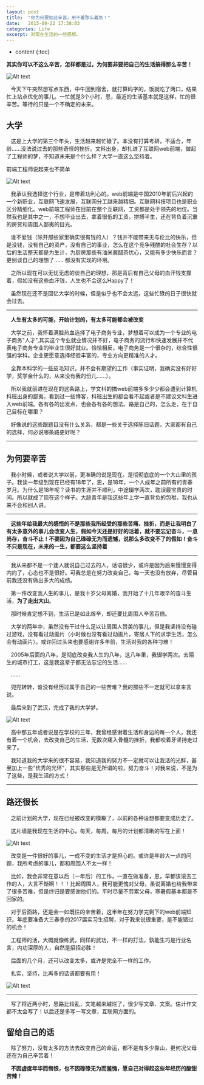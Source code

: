 ```yaml
---
layout: post
title:  "你为何要如此辛苦，用不着那么着急！"
date:   2015-09-22 17:38:03
categories: Life
excerpt: 对现在生活的一些感想。
---
```


* content
{:toc}



**其实你可以不这么辛苦，怎样都是过，为何要非要把自己的生活搞得那么辛苦！**


![Alt text](http://littlewhitechen.github.io/img/repo/da1.jpg)


&nbsp;&nbsp;&nbsp;今天下午突然想写点东西，中午回到宿舍，就打算码字的，饭就吃了两口，结果忙上站点优化的事儿。一忙就是3个小时，恩，最近的生活基本就是这样，忙的很辛苦。等待的只是一个不确定的未来。


## 大学

&nbsp;&nbsp;&nbsp;这是上大学的第三个年头，生活越来越忙碌了。本没有打算考研，不适合，年龄……没法说过去的那些奇怪的挫折。文科出身，却扎进了互联网web前端，做起了工程师的梦，不知道未来是个什么样？大学一直这么坚持着。

前端工程师说起来也不简单

![Alt text](http://littlewhitechen.github.io/img/repo/font.jpg)



&nbsp;&nbsp;&nbsp;我承认我选择这个行业，是带着功利心的。web前端是中国2010年前后兴起的一个新职业，互联网飞速发展，互联网分工越来越精细。互联网科技项目也是职业区分精细化。web前端工程师在目前在整个互联网，工资都是处于领先的地位。当然我也是其中之一，不想毕业出去，拿着很低的工资，拼搏半生，还在背负着沉重的房贷和周围人鄙夷的目光。

&nbsp;&nbsp;&nbsp;谁不爱钱（除开那些家里确实很有钱的人）？钱并不能带来无与伦比的快乐，但是没钱，没有自己的资产，没有自己的事业，怎么在这个竞争残酷的社会生存？以后的生活整天都是为生计，为厨房那些有油米酱醋茶忧心，又能有多少快乐而言？更别谈自己的理想了…… 都没有实现的环境。

&nbsp;&nbsp;&nbsp;之所以现在可以无忧无虑的谈自己的理想，那是背后有自己父母的血汗钱支撑着，假如没有这些血汗钱，人生也不会这么Happy了！

&nbsp;&nbsp;&nbsp;虽然现在还不是回忆大学的时候，但是似乎也不会太远，这些忙碌的日子很快就会过去。

---

&nbsp;&nbsp;&nbsp;**人生有太多的可能，开始计划的，有太多可能都会被改变**



&nbsp;&nbsp;&nbsp;大学之前，我怀着满腔热血选择了电子商务专业，梦想着可以成为一个专业的电子商务"人才",其实这个专业就业情况并不好，电子商务的流行和快速发展并不代表电子商务专业的毕业生很好就业。恰恰相反，电子商务是一个很杂的，综合性很强的学科。企业更愿意选择经验丰富的，专业方向更精准的人才。

&nbsp;&nbsp;&nbsp;全靠本科学的一些皮毛知识，并不会有期望的工作（事实证明，我确实没有好好学，奖学金什么的，从来没有我的份儿……）。

&nbsp;&nbsp;&nbsp;所以我就前进在现在的这条路上，学文科的搞web前端多多少少都会遭到计算机科班出身的鄙夷，看到过一些博客，科班出生的都会看不起或者是不建议文科生进入web前端。各有各的出发点，也会各有各的想法。路是自己的，怎么走，在于自己目标在哪里？


&nbsp;&nbsp;&nbsp;好像说的这些跟题目没有什么关系，都是一些关于选择陈旧话题，大家都有自己的选择，何必说哪条路更好呢？


----------

## 为何要辛苦

&nbsp;&nbsp;&nbsp;我小时候，或者说大学以前，更准确的说是现在。是彻彻底底的一个大山里的孩子。我读一年级到现在已经有18年了，恩，是18年，一个人成年之前所有的青春岁月。为什么是18年呢？读书的生涯并不顺利，中途辍学两次，耽误最宝贵的时间。所以就成了现在这个样子。大龄青年是我这些年上学一直背负的包袱，我也从来不会和别人讲。

---

&nbsp;&nbsp;&nbsp;**这些年给我最大的感悟的不是那些我所经受的那些苦痛、挫折，而是让我明白了有太多意外的事儿会改变人生，假如今天还是好好的活着，就不要忘记奋斗，一息尚存，奋斗不止！不要因为自己碌碌无为而遗憾，说那么多改变不了的假如！奋斗不只是现在，未来的一生，都要这么坚持着**

---

&nbsp;&nbsp;&nbsp;我从来都不是一个逢人就说自己过去的人，话语很少，或许是因为后来慢慢变得内向了，心态也不是很好。可我总是在努力改变自己，每一天也没有放弃，尽管目前我还没有做出多大的成绩。

&nbsp;&nbsp;&nbsp;第一件改变我人生的事儿，是我十岁父母离婚，我开始了十几年艰辛的奋斗生活，**为了走出大山**。

&nbsp;&nbsp;&nbsp;那时候肯定想不到，生活已是如此艰辛，却还要比周围人辛苦百倍。


&nbsp;&nbsp;&nbsp;大学的两年中，虽然没有干过什么足以让周围人赞美的事儿，但是我坚持没有碰过游戏，没有看过动画片（小时候也没有看过动画片，寄居人下的求学生活，怎么会有动画片）。或许回过头来也要感谢许多年前，生活对我的各种刁难！

&nbsp;&nbsp;&nbsp;2005年后面的八年，是彻底改变我人生的八年，这八年里，我辍学两次。去陌生的城市打工，这是我这辈子都无法忘记的生活……

&nbsp;&nbsp;&nbsp;……

&nbsp;&nbsp;&nbsp;兜兜转转，谁没有经历过属于自己的一些苦难？我的那些不一定就可以拿来言说。

&nbsp;&nbsp;&nbsp;最后来到了武汉，完成了我的大学梦。

![Alt text](http://littlewhitechen.github.io/img/repo/wuhan.jpg)



&nbsp;&nbsp;&nbsp;高中那五年或者说是在学校的三年，我曾经感谢着生活和身边的每一个人，我还有着一个机会，去改变自己的生活，无数次痛入骨髓的挫折，我都咬着牙坚持走过来了。

&nbsp;&nbsp;&nbsp;我知道我的大学来的很不容易，我知道我的努力不一定就可以让我活的光鲜，甚至加上一些"优秀的光环"，其实那些是无所谓的啦，努力奋斗！对我来说，不是为了这些，是我生活的方式！


----------

## 路还很长

&nbsp;&nbsp;&nbsp;之前计划的大学，现在已经被改变的模糊了，以前的各种设想都要变成历史了。

&nbsp;&nbsp;&nbsp;这片墙是我现在生活的中心，每天，每周，每月的计划都清晰的写在上面！

![Alt text](http://littlewhitechen.github.io/img/repo/wall.jpg)



&nbsp;&nbsp;&nbsp;改变是一件很好的事儿，一成不变的生活才是担心的。或许是年龄大一点的问题，我所考虑的事儿，都和周围人不太一样！

&nbsp;&nbsp;&nbsp;比如，我会非常在意以后（一年后）的工作，一直在做准备，恩，早都该滚去工作的人，大言不惭啊！！！比起周围人，我可能更愧对父母，虽说离婚也给我带来了很多苦难，但是终归是要感谢他们的。平时尽量不劳累父母，寒暑假基本都是不回家的。


&nbsp;&nbsp;&nbsp;对于后面路，还是会一如既往的辛苦着，这半年在努力学完剩下的web前端知识，年底要准备大三春季的2017届实习生招聘，对于我来说很重要，是不能错过的机会！

&nbsp;&nbsp;&nbsp;工程师的活，大概就像练武，同样的武功，不一样的打法，孰能生巧是行业名言，内功深厚的人，自然是招招必胜！

&nbsp;&nbsp;&nbsp;后面的几个月，还可以改变太多，或许是完全不一样的工作。

&nbsp;&nbsp;&nbsp;扎实，坚持，比再多的话语都要有用！

![Alt text](http://littlewhitechen.github.io/img/repo/desk.PNG)


----------

&nbsp;&nbsp;&nbsp;写了将近两小时，思路比较乱，文笔越来越烂了，很少写文章、文案。估计作文都不太会写了！以后还是多写一写文章，互联网方面的。

## 留给自己的话

&nbsp;&nbsp;&nbsp;除了努力，没有太多的方法去改变自己的命运，都不是有多少靠山，更何况父母还在为自己辛苦着！

&nbsp;&nbsp;&nbsp;**不因虚度年华而悔恨，也不因碌碌无为而羞愧，愿自己对得起这些年经历的酸甜苦辣！**


